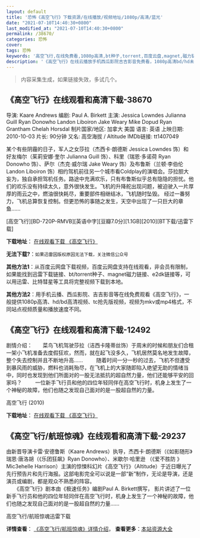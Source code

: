```yaml
---
layout: default
title: '恐怖《高空飞行》下载资源/在线播放/视频地址/1080p/高清/蓝光'
date: "2021-07-10T14:40:30+0800"
last_modified_at: "2021-07-10T14:40:30+0800"
permalink: /38670/
categories: 恐怖
cover:
tags: 恐怖
keywords: '高空飞行,在线免费看,1080p高清,bt种子,torrent,百度云盘,magnet,磁力链,迅雷下载资源'
description: '《高空飞行》在线云播放手机西瓜影院吉吉影音免费看，1080p高清bd/hd未删减完整版和tc抢先枪版，mkv/mp4格式，附带bt/torrent种子、magnet/磁力链、百度云盘、网盘资源迅雷下载链接'
---
```


>内容采集生成，如果链接失效，多试几个。


## 《高空飞行》在线观看和高清下载-38670

导演: Kaare Andrews 编剧: Paul A. Birkett 主演: Jessica Lowndes Julianna Guill Ryan Donowho Landon Liboiron Jake Weary Mike Dopud Ryan Grantham Chelah Horsdal 制片国家/地区: 加拿大 美国 语言: 英语 上映日期: 2010-10-03 片长: 90分钟 又名: 高空海拔 / Altitude IMDb链接: tt1407049

某个有些阴霾的日子，军人之女莎拉（杰西卡·朗德斯 Jessica Lowndes 饰）和好友梅尔（茱莉安娜·奎尔 Julianna Guill 饰）、科里（瑞恩·多诺荷 Ryan Donowho 饰）、萨尔（杰克·威尔瑞 Jake Weary 饰）及布鲁斯（兰顿·李伯伦 Landon Liboiron 饰）相约驾机前往另一个城市看Coldplay的演唱会。莎拉胆大妄为，独自承担驾机任务。路途中充满欢乐，只有布鲁斯似乎总有隐隐的担忧。他们的欢乐没有持续太久，意外很快发生。飞机的升降舵出现问题，被迫驶入一片厚厚的雨云之中，燃油很快耗尽，重要部件相继结冰，飞机随时坠毁。 经过一番努力，飞机总算恢复控制。但更恐怖的事随之发生，天空中出现了一只巨大的章鱼……


[高空飞行][BD-720P-RMVB][英语中字][豆瓣7.0分][1.1GB][2010][BT下载/迅雷下载]

**下载地址**： [在线观看下载 《高空飞行》](https://www.btdx8.com/torrent/altitude_2010.html) 


**无法下载?**：`如果迅雷因版权原因无法下载，关注微信公众号 `

**其他方法1**：从百度云网盘下载视频，百度云网盘支持在线观看，非会员有限制，如果能找到迅雷下载链接、bt/torrent种子、magnet磁力链接、e2dk链接等，可以用迅雷、比特彗星等工具将完整视频下载到本地。

**其他方法2**：用手机云播、西瓜影院、吉吉影音等在线免费观看《高空飞行》，一般提供1080p高清、hd/bd高清视频、tc抢先版视频，视频为mkv或mp4格式，不同站点视频质量和播放速度不同。


## 《高空飞行》在线观看和高清下载-12492

剧情介绍：　　菜鸟飞机驾驶莎拉（洁西卡隆蒂丝饰）于周末的时候和朋友们合租一架小飞机准备去度假狂欢，然而，就在起飞没多久，飞机居然莫名地发生故障，整个失去控制并且不断地升高……  　　随着时间一分一秒的过去，飞机不但遭受到暴风雨的威胁，燃料也消耗殆尽，在飞机上的大家随即陷入绝望无助的情绪当中，同时也发现到他们所面对的一股无法抵抗的超自然力量，他们还能够平安的回家吗？  　　一位新手飞行员和他的四位年轻同伴在高空飞行时，机身上发生了一个神秘的故障，他们也随之发现自己面对的是一股超自然的力量。


高空飞行 (2010)

**下载地址**： [在线观看下载 《高空飞行》](https://www.btbtdy.me/btdy/dy6870.html) 


## 《高空飞行/航班惊魂》在线观看和高清下载-29237

由新晋导演卡雷&middot;安德鲁斯（Kaare Andrews）执导，杰西卡&middot;朗德斯（《如影随形》瑞恩&middot;唐洛胡（《乐团狂飙》Ryan Donowho）、米歇尔·哈里逊 （《爱不胜防 》Mic3ehelle Harrison）主演的惊悚科幻片《高空飞行》（Altitude）于近日曝光了先行预告片和先行海报。这部电影完全可以说是一部&ldquo;新&rdquo;制作，无论是导演，还是演员或编剧，都是观众不熟悉的阵容。<br />　　《高空飞行》剧本由《极速任务》编剧Paul A. Birkett撰写， 影片讲述了一位新手飞行员和他的四位年轻同伴在高空飞行时，机身上发生了一个神秘的故障，他们也随之发现自己面对的是一股超自然的力量&hellip;…


高空飞行/航班惊魂迅雷下载

**详情查看**： [《高空飞行/航班惊魂》详情介绍](/movie/29237/)， **查看更多**：[本站资源大全](/movie/t/all/)

